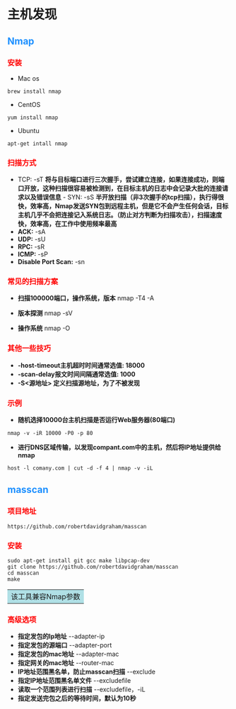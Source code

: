 # 主机发现
## <font color = #1E90FF>Nmap</font>
### <font color=#FF0000>安装</font>
- Mac os
```
brew install nmap
```

- CentOS
```
yum install nmap
```

- Ubuntu
```
apt-get intall nmap
```

### <font color=#FF0000>扫描方式</font>
- TCP:
        -sT
        __将与目标端口进行三次握手，尝试建立连接，如果连接成功，则端口开放，这种扫描很容易被检测到，在目标主机的日志中会记录大批的连接请求以及错误信息__
        - SYN:
                -sS
        __半开放扫描（非3次握手的tcp扫描），执行得很快，效率高，Nmap发送SYN包到远程主机，但是它不会产生任何会话，目标主机几乎不会把连接记入系统日志。（防止对方判断为扫描攻击），扫描速度快，效率高，在工作中使用频率最高__
- **ACK:**
        -sA
- **UDP:**
        -sU
- **RPC:**
        -sR
- **ICMP:**
        -sP
- **Disable Port Scan:**
        -sn

### <font color=#FF0000>常见的扫描方案</font>
 - **扫描100000端口，操作系统，版本**
        nmap -T4 -A <target>

- **版本探测**
        nmap -sV <target>

- **操作系统**
        nmap -O <target>

### <font color=#FF0000>其他一些技巧</font>
- **-host-timeout主机超时时间通常选值: 18000**
- **-scan-delay报文时间间隔通常选值: 1000**
- **-S<源地址> 定义扫描源地址，为了不被发现**

### <font color=#FF0000>示例</font>
- **随机选择10000台主机扫描是否运行Web服务器(80端口)**
```
nmap -v -iR 10000 -P0 -p 80
```

- **进行DNS区域传输，以发现compant.com中的主机，然后将IP地址提供给nmap**

```
host -l comany.com | cut -d -f 4 | nmap -v -iL
```

## <font color = #1E90FF>masscan</font>
### <font color=#FF0000>项目地址</font> 
```
https://github.com/robertdavidgraham/masscan
```
### <font color=#FF0000>安装</font>
```
sudo apt-get install git gcc make libpcap-dev
git clone https://github.com/robertdavidgraham/masscan
cd masscan
make
```
<table><tr><td bgcolor=PowderBlue>该工具兼容Nmap参数</td></tr></table>

### <font color=#FF0000>高级选项</font>
- **指定发包的Ip地址**
        --adapter-ip
- **指定发包的源端口**
        --adapter-port
- **指定发包的mac地址**
        --adapter-mac
- **指定网关的mac地址**
        --router-mac
- **IP地址范围黑名单，防止masscan扫描**
        --exclude
- **指定IP地址范围黑名单文件**
        --excludefile
- **读取一个范围列表进行扫描**
        --excludefile，-iL
- **指定发送完包之后的等待时间，默认为10秒**

